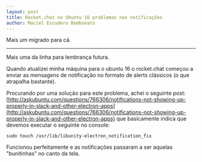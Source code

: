 ```yaml
---
layout: post
title: Rocket.chat no Ubuntu 16 problemas nas notificações
author: Maciel Escudero Bombonato
---
```


Mais um migrado para cá.

--------

Mais uma da linha para lembrança futura.

Quando atualizei minha máquina para o ubuntu 16 o rocket.chat começou a enviar as mensagens de notificação no formato de alerts clássicos (o que atrapalha bastante).

Procurando por uma solução para este problema, achei o seguinte post: [http://askubuntu.com/questions/766306/notifications-not-showing-up-properly-in-slack-and-other-electron-apps](http://askubuntu.com/questions/766306/notifications-not-showing-up-properly-in-slack-and-other-electron-apps) que basicamente indica que devemos executar o seguinte no console:

    sudo touch /usr/lib/libunity-electron_notification_fix

Funcionou perfeitamente e as notificações passaram a ser aquelas "bunitinhas" no canto da tela.

